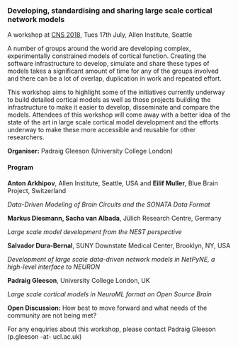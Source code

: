 

### Developing, standardising and sharing large scale cortical network models


A workshop at [CNS 2018](http://www.cnsorg.org/cns-2018-workshops), Tues 17th July, Allen Institute, Seattle

A number of groups around the world are developing complex, experimentally constrained models of cortical function. Creating the software infrastructure to develop, simulate and share these types of models takes a significant amount of time for any of the groups involved and there can be a lot of overlap, duplication in work and repeated effort. 

This workshop aims to highlight some of the initiatives currently underway to build detailed cortical models as well as those projects building the infrastructure to make it easier to develop, disseminate and compare the models. Attendees of this workshop will come away with a better idea of the state of the art in large scale cortical model development and the efforts underway to make these more accessible and reusable for other researchers. 


**Organiser:** Padraig Gleeson (University College London)

#### Program

**Anton Arkhipov**, Allen Institute, Seattle, USA and **Eilif Muller**, Blue Brain Project, Switzerland

*Data-Driven Modeling of Brain Circuits and the SONATA Data Format*

**Markus Diesmann, Sacha van Albada**, Jülich Research Centre, Germany

*Large scale model development from the NEST perspective*

**Salvador Dura-Bernal**, SUNY Downstate Medical Center, Brooklyn, NY, USA

*Development of large scale data-driven network models in NetPyNE, a high-level interface to NEURON*

**Padraig Gleeson**, University College London, UK

*Large scale cortical models in NeuroML format on Open Source Brain*

**Open Discussion:** How best to move forward and what needs of the community are not being met?


For any enquiries about this workshop, please contact Padraig Gleeson (p.gleeson -at- ucl.ac.uk)

